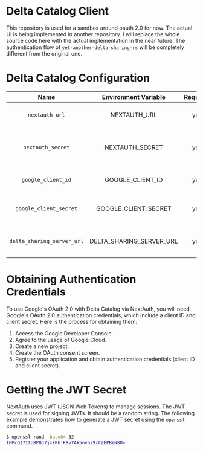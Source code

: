 Delta Catalog Client
==============================

This repository is used for a sandbox around oauth 2.0 for now. The actual UI is being implemented in another
repository. I will replace the whole source code here with the actual implementation in the near future.
The authentication flow of `yet-another-delta-sharing-rs` will be completely different from the original one.

Delta Catalog Configuration
==============================

| Name                       | Environment Variable     | Required | Description                                                                      |
|:--------------------------:|:------------------------:|:--------:|----------------------------------------------------------------------------------|
| `nextauth_url`             | NEXTAUTH_URL             | yes      | Your canonical URL                                                               |
| `nextauth_secret`          | NEXTAUTH_SECRET          | yes      | Your NextAuth JWT encryption secret                                              |
| `google_client_id`         | GOOGLE_CLIENT_ID         | yes      | Google API client ID for OIDC                                                    |
| `google_client_secret`     | GOOGLE_CLIENT_SECRET     | yes      | Google API client secret for OIDC                                                |
| `delta_sharing_server_url` | DELTA_SHARING_SERVER_URL | yes      | Delta Sharing RS Backend URL                                                     |

Obtaining Authentication Credentials
==============================

To use Google's OAuth 2.0 with Delta Catalog via NextAuth, you will need Google's OAuth 2.0 authentication credentials, which include a client ID and client secret. Here is the process for obtaining them:

1. Access the Google Developer Console.
2. Agree to the usage of Google Cloud.
3. Create a new project.
4. Create the OAuth consent screen.
5. Register your application and obtain authentication credentials (client ID and client secret).

Getting the JWT Secret
==============================

NextAuth uses JWT (JSON Web Tokens) to manage sessions. The JWT secret is used for signing JWTs. It should be a random string.
The following example demonstrates how to generate a JWT secret using the `openssl` command.

```bash
$ openssl rand -base64 32
IHPcQI71tUBPOJ7jxkRhjKRv7Ak5nvnz9xCZEPBeN8U=
```
